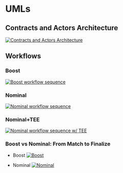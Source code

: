 # UMLs

## Contracts and Actors Architecture
[![Contracts and Actors Architecture](https://tinyurl.com/2kz9cbzq)](https://tinyurl.com/2kz9cbzq)<!--![Contracts and Actors Architecture](./architecture-ODB.puml)-->

## Workflows

### Boost
[![Boost workflow sequence](https://tinyurl.com/2jxuvwq8)](https://tinyurl.com/2jxuvwq8)<!--![Boost workflow sequence](./nominalworkflow-ODB-boost.puml)-->

### Nominal
[![Nominal workflow sequence](https://tinyurl.com/2dtgjh8c)](https://tinyurl.com/2dtgjh8c)<!--![Nominal workflow sequence](./nominalworkflow-ODB.puml)-->

### Nominal+TEE
[![Nominal workflow sequence w/ TEE](https://tinyurl.com/2lck82sn)](https://tinyurl.com/2lck82sn)<!--![Nominal workflow sequence w/ TEE](./nominalworkflow-ODB+TEE.puml)-->

### Boost vs Nominal: From Match to Finalize

* Boost
[![Boost](https://tinyurl.com/2hmnrnzg)](https://tinyurl.com/2hmnrnzg)<!--![Boost](./nominalworkflow-ODB-2b-match2finalize-boost.puml)-->

* Nominal
[![Nominal](https://tinyurl.com/2z48gsqe)](https://tinyurl.com/2z48gsqe)<!--![Nominal](./nominalworkflow-ODB-2a-match2finalize-classic.puml)-->